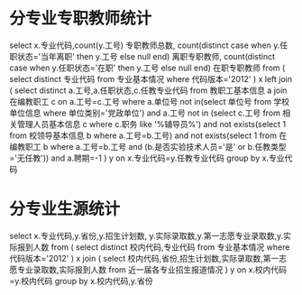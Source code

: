 分专业专职教师统计
===
select x.专业代码,count(y.工号) 专职教师总数,
count(distinct case when y.任职状态='当年离职' then y.工号 else null end) 离职专职教师,
count(distinct case when y.任职状态='在职' then y.工号 else null end) 在职专职教师 
from (
	select distinct 专业代码 from 专业基本情况 where 代码版本='2012'
) x left join (
	select distinct a.工号,a.任职状态,c.任教专业代码 from 教职工基本信息 a 
	join 在编教职工 c on a.工号=c.工号
	where a.单位号 not in(select 单位号 from 学校单位信息 where 单位类别='党政单位') 
	and a.工号 not in (select c.工号 from 相关管理人员基本信息 c where c.职务 like '%辅导员%') 
	and not exists(select 1 from 校领导基本信息 b where a.工号=b.工号) 
	and not exists(select 1 from 在编教职工 b where a.工号=b.工号 and (b.是否实验技术人员='是' or b.任教类型='无任教')) 
	and a.聘期=-1
) y on x.专业代码=y.任教专业代码 group by x.专业代码

分专业生源统计
===
select x.专业代码,y.省份,y.招生计划数,
y.实际录取数,y.第一志愿专业录取数,y.实际报到人数 
from (
	select distinct 校内代码,专业代码 from 专业基本情况 where 代码版本='2012'
) x join (
	select 校内代码,省份,招生计划数,实际录取数,第一志愿专业录取数,实际报到人数 
	from 近一届各专业招生报道情况
) y on x.校内代码=y.校内代码 group by x.校内代码,y.省份